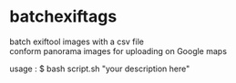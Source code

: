 # batchexiftags
batch exiftool images with a csv file<br/>
conform panorama images for uploading on Google maps

usage :
$ bash script.sh "your description here"
